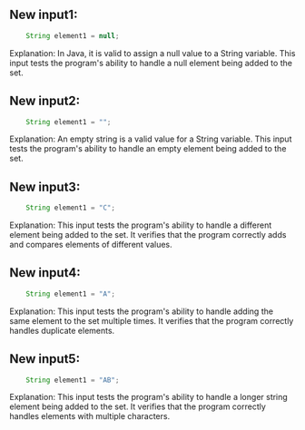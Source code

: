 ## New input1:
```java
    String element1 = null;
```
Explanation: In Java, it is valid to assign a null value to a String variable. This input tests the program's ability to handle a null element being added to the set.

## New input2:
```java
    String element1 = "";
```
Explanation: An empty string is a valid value for a String variable. This input tests the program's ability to handle an empty element being added to the set.

## New input3:
```java
    String element1 = "C";
```
Explanation: This input tests the program's ability to handle a different element being added to the set. It verifies that the program correctly adds and compares elements of different values.

## New input4:
```java
    String element1 = "A";
```
Explanation: This input tests the program's ability to handle adding the same element to the set multiple times. It verifies that the program correctly handles duplicate elements.

## New input5:
```java
    String element1 = "AB";
```
Explanation: This input tests the program's ability to handle a longer string element being added to the set. It verifies that the program correctly handles elements with multiple characters.